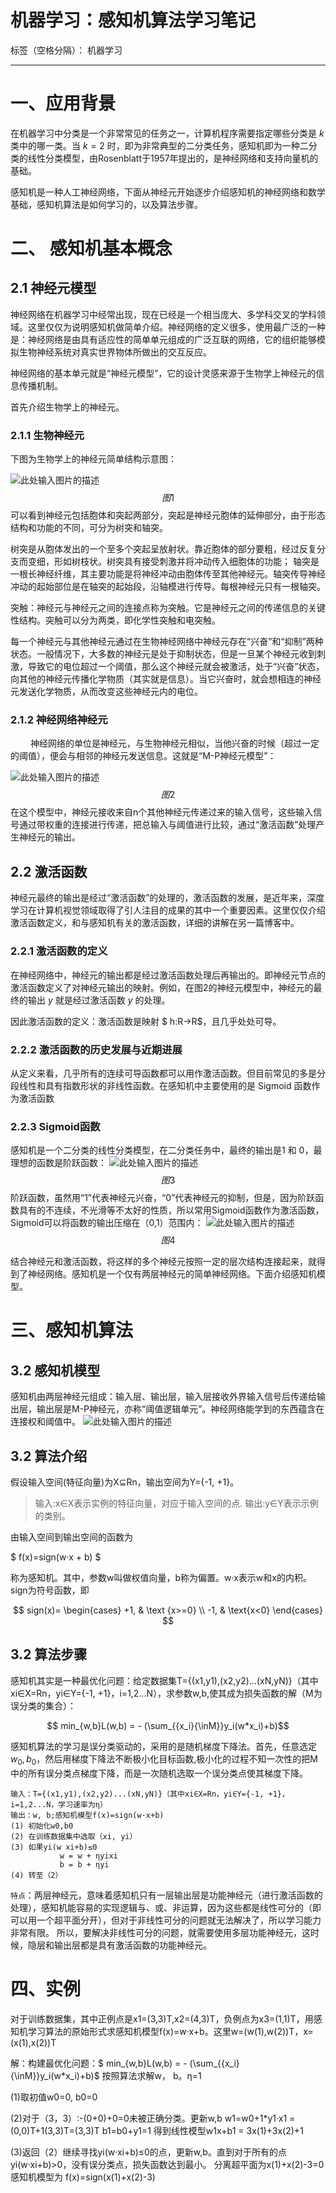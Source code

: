﻿# 机器学习：感知机算法学习笔记

标签（空格分隔）： 机器学习

---

# 一、应用背景

在机器学习中分类是一个非常常见的任务之一，计算机程序需要指定哪些分类是 $k$ 类中的哪一类。当 $k = 2$ 时，即为非常典型的二分类任务，感知机即为一种二分类的线性分类模型，由Rosenblatt于1957年提出的，是神经网络和支持向量机的基础。

感知机是一种人工神经网络，下面从神经元开始逐步介绍感知机的神经网络和数学基础，感知机算法是如何学习的，以及算法步骤。

# 二、 感知机基本概念

## 2.1 神经元模型

神经网络在机器学习中经常出现，现在已经是一个相当庞大、多学科交叉的学科领域。这里仅仅为说明感知机做简单介绍。神经网络的定义很多，使用最广泛的一种是：神经网络是由具有适应性的简单单元组成的广泛互联的网络，它的组织能够模拟生物神经系统对真实世界物体所做出的交互反应。

神经网络的基本单元就是“神经元模型”，它的设计灵感来源于生物学上神经元的信息传播机制。

首先介绍生物学上的神经元。

### 2.1.1 生物神经元
下图为生物学上的神经元简单结构示意图：

![此处输入图片的描述][1]
$$图1$$
可以看到神经元包括胞体和突起两部分，突起是神经元胞体的延伸部分，由于形态结构和功能的不同，可分为树突和轴突。

树突是从胞体发出的一个至多个突起呈放射状。靠近胞体的部分要粗，经过反复分支而变细，形如树枝状。树突具有接受刺激并将冲动传入细胞体的功能； 轴突是一根长神经纤维，其主要功能是将神经冲动由胞体传至其他神经元。轴突传导神经冲动的起始部位是在轴突的起始段，沿轴模进行传导。每根神经元只有一根轴突。

突触：神经元与神经元之间的连接点称为突触。它是神经元之间的传递信息的关键性结构。突触可以分为两类，即化学性突触和电突触。

每一个神经元与其他神经元通过在生物神经网络中神经元存在“兴奋”和“抑制”两种状态。一般情况下，大多数的神经元是处于抑制状态，但是一旦某个神经元收到刺激，导致它的电位超过一个阈值，那么这个神经元就会被激活，处于“兴奋”状态，向其他的神经元传播化学物质（其实就是信息）。当它兴奋时，就会想相连的神经元发送化学物质，从而改变这些神经元内的电位。
　　
### 2.1.2 神经网络神经元
　　
神经网络的单位是神经元，与生物神经元相似，当他兴奋的时候（超过一定的阈值），便会与相邻的神经元发送信息。这就是“M-P神经元模型”：

![此处输入图片的描述][2]
$$图 2$$
在这个模型中，神经元接收来自n个其他神经元传递过来的输入信号，这些输入信号通过带权重的连接进行传递，把总输入与阈值进行比较，通过“激活函数”处理产生神经元的输出。


## 2.2 激活函数

神经元最终的输出是经过“激活函数”的处理的，激活函数的发展，是近年来，深度学习在计算机视觉领域取得了引人注目的成果的其中一个重要因素。这里仅仅介绍激活函数定义，和与感知机有关的激活函数，详细的讲解在另一篇博客中。


### 2.2.1 激活函数的定义

在神经网络中，神经元的输出都是经过激活函数处理后再输出的。即神经元节点的激活函数定义了对神经元输出的映射。例如，在图2的神经元模型中，神经元的最终的输出 $y$ 就是经过激活函数 $y$ 的处理。

因此激活函数的定义：激活函数是映射 $ h:R→R$，且几乎处处可导。

### 2.2.2 激活函数的历史发展与近期进展
从定义来看，几乎所有的连续可导函数都可以用作激活函数。但目前常见的多是分段线性和具有指数形状的非线性函数。在感知机中主要使用的是 Sigmoid 函数作为激活函数

### 2.2.3 Sigmoid函数

感知机是一个二分类的线性分类模型，在二分类任务中，最终的输出是1 和 0，最理想的函数是阶跃函数：
![此处输入图片的描述][3]
$$图 3 $$
阶跃函数，虽然用“1”代表神经元兴奋，“0”代表神经元的抑制，但是，因为阶跃函数具有的不连续，不光滑等不太好的性质，所以常用Sigmoid函数作为激活函数，Sigmoid可以将函数的输出压缩在（0,1）范围内：
![此处输入图片的描述][4]
$$图 4 $$

结合神经元和激活函数，将这样的多个神经元按照一定的层次结构连接起来，就得到了神经网络。感知机是一个仅有两层神经元的简单神经网络。下面介绍感知机模型。

# 三、感知机算法



## 3.2 感知机模型
感知机由两层神经元组成：输入层、输出层，输入层接收外界输入信号后传递给输出层，输出层是M-P神经元，亦称“阈值逻辑单元”。神经网络能学到的东西蕴含在连接权和阈值中。 
![此处输入图片的描述][5]


## 3.2 算法介绍
假设输入空间(特征向量)为X⊆Rn，输出空间为Y={-1, +1}。
    
>输入:x∈X表示实例的特征向量，对应于输入空间的点.
输出:y∈Y表示示例的类别。

由输入空间到输出空间的函数为

  $  f(x)=sign(w·x + b) $
  
称为感知机。其中，参数w叫做权值向量，b称为偏置。w·x表示w和x的内积。sign为符号函数，即

$$ sign(x)= \begin{cases} +1, & \text {x>=0} \\ -1, & \text{x<0} \end{cases} $$

## 3.2 算法步骤

感知机其实是一种最优化问题：给定数据集T={(x1,y1),(x2,y2)...(xN,yN)}（其中xi∈X=Rn，yi∈Y={-1, +1}，i=1,2...N），求参数w,b,使其成为损失函数的解（M为误分类的集合）：

$$ min_{w,b}L(w,b) = - (\sum_{{x_i}{\inM}}y_i(w*x_i)+b)$$

感知机算法的学习是误分类驱动的，采用的是随机梯度下降法。首先，任意选定$w_0,b_0$，然后用梯度下降法不断极小化目标函数,极小化的过程不知一次性的把M中的所有误分类点梯度下降，而是一次随机选取一个误分类点使其梯度下降。

```
输入：T={(x1,y1),(x2,y2)...(xN,yN)}（其中xi∈X=Rn，yi∈Y={-1, +1}，i=1,2...N，学习速率为η）
输出：w, b;感知机模型f(x)=sign(w·x+b)
(1) 初始化w0,b0
(2) 在训练数据集中选取（xi, yi）
(3) 如果yi(w xi+b)≤0
           w = w + ηyixi
           b = b + ηyi
(4) 转至（2）
```
`特点`：两层神经元，意味着感知机只有一层输出层是功能神经元（进行激活函数的处理），感知机能容易的实现逻辑与、或、非运算，因为这些都是线性可分的（即可以用一个超平面分开），但对于非线性可分的问题就无法解决了，所以学习能力非常有限。
所以，要解决非线性可分的问题，就需要使用多层功能神经元，这时候，隐层和输出层都是具有激活函数的功能神经元。

# 四、实例
对于训练数据集，其中正例点是x1=(3,3)T,x2=(4,3)T，负例点为x3=(1,1)T，用感知机学习算法的原始形式求感知机模型f(x)=w·x+b。这里w=(w(1),w(2))T，x=(x(1),x(2))T

解：构建最优化问题：$ min_{w,b}L(w,b) = - (\sum_{{x_i}{\inM}}y_i(w*x_i)+b)$
按照算法求解w， b。η=1

(1)取初值w0=0, b0=0

(2)对于（3，3）:-(0+0)+0=0未被正确分类。更新w,b
w1=w0+1*y1·x1 = (0,0)T+1(3,3)T=(3,3)T
b1=b0+y1=1
得到线性模型w1x+b1 = 3x(1)+3x(2)+1

(3)返回（2）继续寻找yi(w·xi+b)≤0的点，更新w,b。直到对于所有的点yi(w·xi+b)>0，没有误分类点，损失函数达到最小。
分离超平面为x(1)+x(2)-3=0
感知机模型为 f(x)=sign(x(1)+x(2)-3)

  [1]: http://omxy7x542.bkt.clouddn.com/17-12-9/78514768.jpg
  [2]: http://omxy7x542.bkt.clouddn.com/17-12-9/74655035.jpg
  [3]: http://omxy7x542.bkt.clouddn.com/17-12-9/55732325.jpg
  [4]: http://omxy7x542.bkt.clouddn.com/17-12-9/50727929.jpg
  [5]: http://omxy7x542.bkt.clouddn.com/17-12-9/37407583.jpg